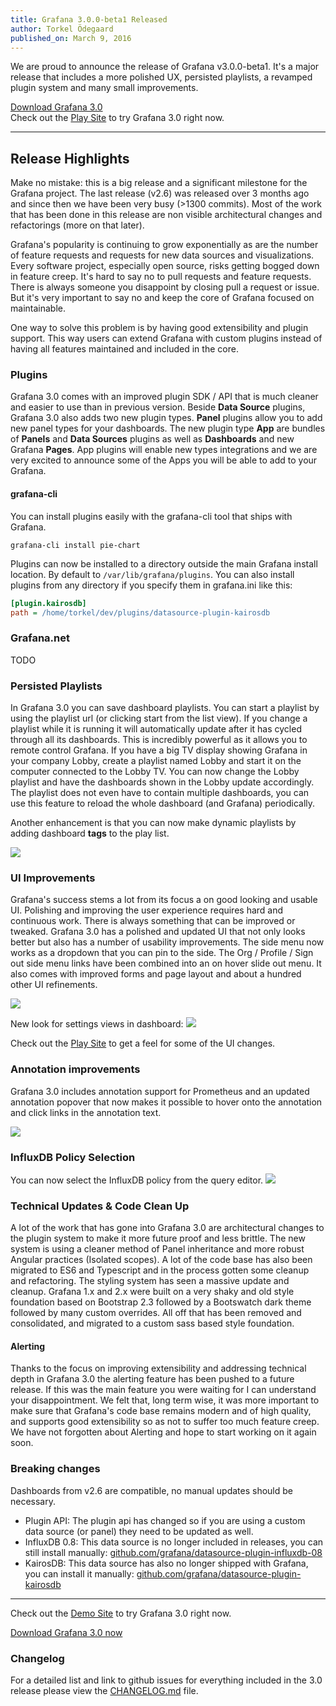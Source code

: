 ```yaml
---
title: Grafana 3.0.0-beta1 Released
author: Torkel Ödegaard
published_on: March 9, 2016
---
```


We are proud to announce the release of Grafana v3.0.0-beta1. It's a major release that includes a more polished UX,
persisted playlists, a revamped plugin system and many small improvements.

<div class="text-center">
  <a class="button secondary radius" href="/download">Download Grafana 3.0</a>

  <br>
  <span>
    Check out the <a href="http://play.grafana.org" target="_blank">Play Site</a> to try Grafana 3.0 right now.
  </span>
</div>

<hr>

## Release Highlights
Make no mistake: this is a big release and a significant milestone for the Grafana project. The last release (v2.6) was
released over 3 months ago and since then we have been very busy (>1300 commits). Most of the work that has been done
in this release are non visible architectural changes and refactorings (more on that later).

Grafana's popularity is continuing to grow exponentially as are the number of feature requests and requests for new
data sources and visualizations. Every software project, especially open source, risks getting bogged down in feature creep.
It's hard to say no to pull requests and feature requests. There is always someone you disappoint by closing pull a request or issue.
But it's very important to say no and keep the core of Grafana focused on maintainable.

One way to solve this problem is by having good extensibility and plugin support. This way users can extend Grafana with custom plugins instead
of having all features maintained and included in the core.

### Plugins
Grafana 3.0 comes with an improved plugin SDK / API that is much cleaner and easier to use than in previous version. Beside **Data Source**
plugins, Grafana 3.0 also adds two new plugin types. **Panel** plugins allow you to add new panel types for your
dashboards. The new plugin type **App** are bundles of **Panels** and **Data Sources** plugins as well as **Dashboards** and new Grafana **Pages**.
App plugins will enable new types integrations and we are very excited to announce some of the Apps you will be able to add to your Grafana.

#### grafana-cli
You can install plugins easily with the grafana-cli tool that ships with Grafana.

```
grafana-cli install pie-chart
```

Plugins can now be installed to a directory outside the main Grafana install location. By default to `/var/lib/grafana/plugins`. You
can also install plugins from any directory if you specify them in grafana.ini like this:

```ini
[plugin.kairosdb]
path = /home/torkel/dev/plugins/datasource-plugin-kairosdb
```

### Grafana.net
TODO

### Persisted Playlists
In Grafana 3.0 you can save dashboard playlists. You can start a playlist by using the playlist url (or clicking start from the list view).
If you change a playlist while it is running it will automatically update after it has cycled through all its dashboards.
This is incredibly powerful as it allows you to remote control Grafana. If you have a big TV display showing Grafana in
your company Lobby, create a playlist named Lobby and start it on the computer connected to the Lobby TV. You can now
change the Lobby playlist and have the dashboards shown in the Lobby update accordingly. The playlist does not even
have to contain multiple dashboards, you can use this feature to reload the whole dashboard (and Grafana) periodically.

Another enhancement is that you can now make dynamic playlists by adding dashboard **tags** to the play list.

<img src="/assets/img/v3/playlists.png">

### UI Improvements
Grafana's success stems a lot from its focus a on good looking and usable UI. Polishing and improving the user
experience requires hard and continuous work. There is always something
that can be improved or tweaked. Grafana 3.0 has a polished and updated UI that not only looks better
but also has a number of usability improvements. The side menu now works as
a dropdown that you can pin to the side. The Org / Profile / Sign out side menu links have been combined into
an on hover slide out menu. It also comes with improved forms and page layout and about a hundred other UI refinements.

<img src="/assets/img/v3/menu.gif">

New look for settings views in dashboard:
<img src="/assets/img/v3/dashboard_settings.png">

Check out the <a href="http://play.grafana.org" target="_blank">Play Site</a> to get a feel for some of the UI changes.

### Annotation improvements
Grafana 3.0 includes annotation support for Prometheus and an updated annotation popover that now makes
it possible to hover onto the annotation and click links in the annotation text.

<img src="/assets/img/v3/annotation_links.gif">

### InfluxDB Policy Selection
You can now select the InfluxDB policy from the query editor.
<img src="/assets/img/v3/influxdb_policy.png">

### Technical Updates & Code Clean Up
A lot of the work that has gone into Grafana 3.0 are architectural changes to the plugin system to make it more future proof and less brittle.
The new system is using a cleaner method of Panel inheritance and more robust Angular practices (Isolated scopes). A lot of the code base
has also been migrated to ES6 and Typescript and in the process gotten some cleanup and refactoring. The styling system has seen a
massive update and cleanup. Grafana 1.x and 2.x were built on a very shaky and old style foundation based on Bootstrap 2.3 followed by a Bootswatch dark
theme followed by many custom overrides. All off that has been removed and consolidated, and migrated to a custom sass based style foundation.

#### Alerting
Thanks to the focus on improving extensibility and addressing technical depth in Grafana 3.0 the alerting feature has been pushed to a future release.
If this was the main feature you were waiting for I can understand your disappointment. We felt that, long term wise, it was more
important to make sure that Grafana's code base remains modern and of high quality, and supports good extensibility so as not to suffer
too much feature creep. We have not forgotten about Alerting and hope to start working on it again soon.

### Breaking changes

Dashboards from v2.6 are compatible, no manual updates should be necessary.

* Plugin API: The plugin api has changed so if you are using a custom data source (or panel) they need to be updated as well.
* InfluxDB 0.8: This data source is no longer included in releases, you can still install manually: [github.com/grafana/datasource-plugin-influxdb-08](https://github.com/grafana/datasource-plugin-influxdb-08)
* KairosDB: This data source has also no longer shipped with Grafana, you can install it manually: [github.com/grafana/datasource-plugin-kairosdb](https://github.com/grafana/datasource-plugin-kairosdb)

<hr>

Check out the [Demo Site](http://play.grafana.org) to try Grafana 3.0 right now.

<div class="text-center">
  <a class="button secondary radius" href="/download">Download Grafana 3.0 now</a>
</div>

### Changelog
For a detailed list and link to github issues for everything included in the 3.0 release please
view the [CHANGELOG.md](https://github.com/grafana/grafana/blob/master/CHANGELOG.md) file.

